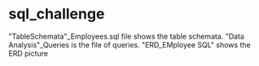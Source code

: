 # sql_challenge
"TableSchemata"_Employees.sql file shows the table schemata.
"Data Analysis"_Queries is the file of queries.
"ERD_EMployee SQL" shows the ERD picture
